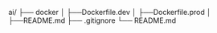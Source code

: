 ai/
├── docker
│   ├──Dockerfile.dev
│   ├──Dockerfile.prod
│   ├──README.md
├── .gitignore
└── README.md
